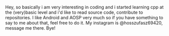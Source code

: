 Hey, so basically i am very interesting in coding and i started learning cpp at the (very)basic level and i'd like to read source code, contribute to repositories.
I like Android and AOSP very much so if you have something to say to me about that, feel free to do it.
My instagram is @hosszufasz69420, message me there.
Bye!
